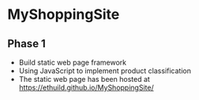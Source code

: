 # MyShoppingSite
## Phase 1
- Build static web page framework
- Using JavaScript to implement product classification
- The static web page has been hosted at https://ethuild.github.io/MyShoppingSite/
